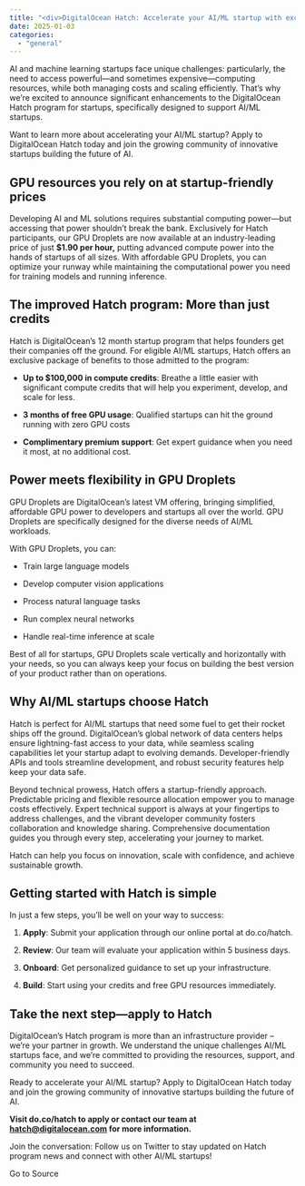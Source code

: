 ```yaml
---
title: "<div>DigitalOcean Hatch: Accelerate your AI/ML startup with exclusive GPU offerings and benefits</div>"
date: 2025-01-03
categories: 
  - "general"
---
```


AI and machine learning startups face unique challenges: particularly, the need to access powerful—and sometimes expensive—computing resources, while both managing costs and scaling efficiently. That’s why we’re excited to announce significant enhancements to the DigitalOcean Hatch program for startups, specifically designed to support AI/ML startups.

Want to learn more about accelerating your AI/ML startup? Apply to DigitalOcean Hatch today and join the growing community of innovative startups building the future of AI.

## GPU resources you rely on at startup-friendly prices

Developing AI and ML solutions requires substantial computing power—but accessing that power shouldn’t break the bank. Exclusively for Hatch participants, our GPU Droplets are now available at an industry-leading price of just **$1.90 per hour,** putting advanced compute power into the hands of startups of all sizes. With affordable GPU Droplets, you can optimize your runway while maintaining the computational power you need for training models and running inference.

## The improved Hatch program: More than just credits

Hatch is DigitalOcean’s 12 month startup program that helps founders get their companies off the ground. For eligible AI/ML startups, Hatch offers an exclusive package of benefits to those admitted to the program:

- **Up to $100,000 in compute credits**: Breathe a little easier with significant compute credits that will help you experiment, develop, and scale for less.
    
- **3 months of free GPU usage**: Qualified startups can hit the ground running with zero GPU costs
    
- **Complimentary premium support**: Get expert guidance when you need it most, at no additional cost.
    

## Power meets flexibility in GPU Droplets

GPU Droplets are DigitalOcean’s latest VM offering, bringing simplified, affordable GPU power to developers and startups all over the world. GPU Droplets are specifically designed for the diverse needs of AI/ML workloads.

With GPU Droplets, you can:

- Train large language models
    
- Develop computer vision applications
    
- Process natural language tasks
    
- Run complex neural networks
    
- Handle real-time inference at scale
    

Best of all for startups, GPU Droplets scale vertically and horizontally with your needs, so you can always keep your focus on building the best version of your product rather than on operations.

## Why AI/ML startups choose Hatch

Hatch is perfect for AI/ML startups that need some fuel to get their rocket ships off the ground. DigitalOcean’s global network of data centers helps ensure lightning-fast access to your data, while seamless scaling capabilities let your startup adapt to evolving demands. Developer-friendly APIs and tools streamline development, and robust security features help keep your data safe.

Beyond technical prowess, Hatch offers a startup-friendly approach. Predictable pricing and flexible resource allocation empower you to manage costs effectively. Expert technical support is always at your fingertips to address challenges, and the vibrant developer community fosters collaboration and knowledge sharing. Comprehensive documentation guides you through every step, accelerating your journey to market.

Hatch can help you focus on innovation, scale with confidence, and achieve sustainable growth.

## Getting started with Hatch is simple

In just a few steps, you’ll be well on your way to success:

1. **Apply**: Submit your application through our online portal at do.co/hatch.
    
2. **Review**: Our team will evaluate your application within 5 business days.
    
3. **Onboard**: Get personalized guidance to set up your infrastructure.
    
4. **Build**: Start using your credits and free GPU resources immediately.
    

## Take the next step—apply to Hatch

DigitalOcean’s Hatch program is more than an infrastructure provider – we’re your partner in growth. We understand the unique challenges AI/ML startups face, and we’re committed to providing the resources, support, and community you need to succeed.

Ready to accelerate your AI/ML startup? Apply to DigitalOcean Hatch today and join the growing community of innovative startups building the future of AI.

**Visit do.co/hatch to apply or contact our team at hatch@digitalocean.com for more information.**

Join the conversation: Follow us on Twitter to stay updated on Hatch program news and connect with other AI/ML startups!

Go to Source
